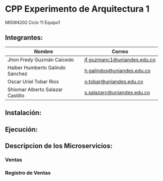 # CPP Experimento de Arquitectura 1
MISW4202 Ciclo 11 Equipo1

## Integrantes:

|   Nombre                         |   Correo                    |
|----------------------------------|-----------------------------|
| Jhon Fredy Guzmán Caicedo        | jf.guzmanc1@uniandes.edu.co |
| Haiber Humberto Galindo Sanchez  | h.galindos@uniandes.edu.co  |
| Oscar Uriel Tobar Rios           | o.tobar@uniandes.edu.co     |
| Shiomar Alberto Salazar Castillo | s.salazarc@uniandes.edu.co  |

## Instalación:

## Ejecución:

## Descripcion de los Microservicios:

### Ventas


### Registro de Ventas
